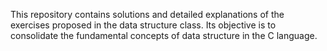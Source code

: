 This repository contains solutions and detailed explanations of the exercises proposed in the data structure class.
Its objective is to consolidate the fundamental concepts of data structure in the C language.
